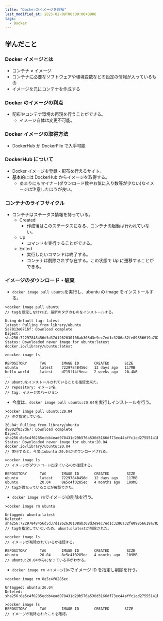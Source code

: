 ```yaml
---
title: "Dockerのイメージを理解"
last_modified_at: 2025-02-09T00:00:00+0900
tags:
  - Docker
---
```


## 学んだこと

### Docker イメージとは

- コンテナ ≠ イメージ
- コンテナに必要なソフトウェアや環境変数などの設定の情報が入っているもの
- イメージを元にコンテナを作成する

### Docker のイメージの利点

- 配布やコンテナ環境の再現を行うことができる。
  - イメージ自体は変更不可能。

### Docker イメージの取得方法

- DockerHub か DockerFile で入手可能

### DockerHub について

- Docker イメージを登録・配布を行えるサイト。
- 基本的には DockerHub からイメージを取得する。
  - あまりにもマイナー(ダウンロード数やお気に入り数等が少ない)なイメージは注意したほうが良い。

### コンテナのライフサイクル

- コンテナはステータス情報を持っている。
  - Created
    - 作成後はこのステータスになる、コンテナの起動は行われていない。
  - Up
    - コマンドを実行することができる。
  - Exited
    - 実行したいコマンドは終了する。
    - コンテナは削除されず存在する。この状態で Up に遷移することができる。

### イメージのダウンロード・破棄

- `docker image pull ubuntu`を実行し、ubuntu の image をインストールする。

```
>docker image pull ubuntu
// tagを設定しなければ、最新のタグのものをインストールする。

Using default tag: latest
latest: Pulling from library/ubuntu
5a7813e071bf: Download complete
Digest: sha256:72297848456d5d37d1262630108ab308d3e9ec7ed1c3286a32fe09856619a782
Status: Downloaded newer image for ubuntu:latest
docker.io/library/ubuntu:latest

>docker image ls

REPOSITORY      TAG       IMAGE ID       CREATED       SIZE
ubuntu          latest    72297848456d   12 days ago   117MB
hello-world     latest    d715f14f9eca   2 weeks ago   20.4kB
･･･
// ubuntuをインストールされていることを確認出来た。
// repository: イメージ名
// tag: イメージのバージョン

```

- 今度は、`docker image pull ubuntu:20.04`を実行しインストールを行う。

```
>docker image pull ubuntu:20.04
// タグ指定している。

20.04: Pulling from library/ubuntu
d9802f032d67: Download complete
Digest: sha256:8e5c4f0285ecbb4ead070431d29b576a530d3166df73ec44affc1cd27555141b
Status: Downloaded newer image for ubuntu:20.04
docker.io/library/ubuntu:20.04
// 実行すると、今度はubuntu:20.04がダウンロードされる。

>docker image ls
// イメージがダウンロード出来ているのか確認する。

REPOSITORY      TAG       IMAGE ID       CREATED        SIZE
ubuntu          latest    72297848456d   12 days ago    117MB
ubuntu          20.04     8e5c4f0285ec   4 months ago   109MB
// tagが異なっていることが確認できた。
```

- `docker image rm`でイメージの削除を行う。

```
>docker image rm ubuntu

Untagged: ubuntu:latest
Deleted: sha256:72297848456d5d37d1262630108ab308d3e9ec7ed1c3286a32fe09856619a782
// tagを指定していないため、ubuntu:latestが削除された。

>docker image ls
// イメージが削除されているか確認する。

REPOSITORY      TAG       IMAGE ID       CREATED        SIZE
ubuntu          20.04     8e5c4f0285ec   4 months ago   109MB
// ubuntu:20.04のみになっている事がわかる。
```

- `docker image rm <イメージID>`でイメージ ID を指定し削除を行う。

```
>docker image rm 8e5c4f0285ec

Untagged: ubuntu:20.04
Deleted: sha256:8e5c4f0285ecbb4ead070431d29b576a530d3166df73ec44affc1cd27555141b

>docker image ls
REPOSITORY      TAG       IMAGE ID       CREATED       SIZE
// イメージが削除されたことを確認。
```
